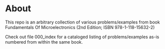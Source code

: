 # About

This repo is an arbitrary collection of various problems/examples from book Fundamentals Of Microelectronics (2nd Edition; ISBN 978-1-118-15632-2)

Check out file 000_index for a cataloged listing of problems/examples as-is numbered from within the same book.
